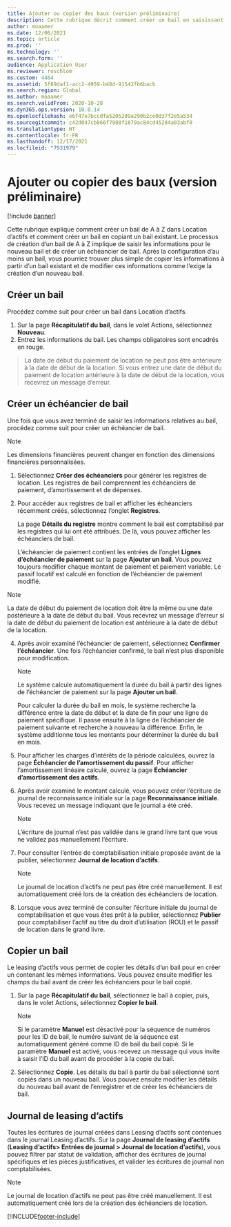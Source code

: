 ```yaml
---
title: Ajouter ou copier des baux (version préliminaire)
description: Cette rubrique décrit comment créer un bail en saisissant des informations pour celui-ci dans Location d’actifs ou en copiant les informations depuis un bail existant.
author: moaamer
ms.date: 12/06/2021
ms.topic: article
ms.prod: ''
ms.technology: ''
ms.search.form: ''
audience: Application User
ms.reviewer: roschlom
ms.custom: 4464
ms.assetid: 5f89daf1-acc2-4959-b48d-91542fb6bacb
ms.search.region: Global
ms.author: moaamer
ms.search.validFrom: 2020-10-28
ms.dyn365.ops.version: 10.0.14
ms.openlocfilehash: e6f47e7bccdfa5205209a290b2ce0d37f2e5a534
ms.sourcegitcommit: c42d047cb866f7988f1879ac84cd45284a03abf8
ms.translationtype: HT
ms.contentlocale: fr-FR
ms.lasthandoff: 12/17/2021
ms.locfileid: "7931979"
---
```

# <a name="add-or-copy-leases-preview"></a>Ajouter ou copier des baux (version préliminaire)

[!include [banner](../includes/banner.md)]

Cette rubrique explique comment créer un bail de A à Z dans Location d’actifs et comment créer un bail en copiant un bail existant. Le processus de création d’un bail de A à Z implique de saisir les informations pour le nouveau bail et de créer un échéancier de bail. Après la configuration d’au moins un bail, vous pourriez trouver plus simple de copier les informations à partir d’un bail existant et de modifier ces informations comme l’exige la création d’un nouveau bail.

## <a name="create-a-lease"></a>Créer un bail

Procédez comme suit pour créer un bail dans Location d’actifs.

1. Sur la page **Récapitulatif du bail**, dans le volet Actions, sélectionnez **Nouveau**.
2. Entrez les informations du bail. Les champs obligatoires sont encadrés en rouge.

> La date de début du paiement de location ne peut pas être antérieure à la date de début de la location. Si vous entrez une date de début du paiement de location antérieure à la date de début de la location, vous recevrez un message d’erreur.
  
## <a name="create-a-lease-schedule"></a>Créer un échéancier de bail

Une fois que vous avez terminé de saisir les informations relatives au bail, procédez comme suit pour créer un échéancier de bail.

> [!NOTE]
> Les dimensions financières peuvent changer en fonction des dimensions financières personnalisées.

1. Sélectionnez **Créer des échéanciers** pour générer les registres de location. Les registres de bail comprennent les échéanciers de paiement, d’amortissement et de dépenses.
2. Pour accéder aux registres de bail et afficher les échéanciers récemment créés, sélectionnez l’onglet **Registres**.

    La page **Détails du registre** montre comment le bail est comptabilisé par les registres qui lui ont été attribués. De là, vous pouvez afficher les échéanciers de bail.

    L’échéancier de paiement contient les entrées de l’onglet **Lignes d’échéancier de paiement** sur la page **Ajouter un bail**. Vous pouvez toujours modifier chaque montant de paiement et paiement variable. Le passif locatif est calculé en fonction de l’échéancier de paiement modifié.
    
> [!NOTE]
> La date de début du paiement de location doit être la même ou une date postérieure à la date de début du bail. Vous recevrez un message d’erreur si la date de début du paiement de location est antérieure à la date de début de la location. 

4. Après avoir examiné l’échéancier de paiement, sélectionnez **Confirmer l’échéancier**. Une fois l’échéancier confirmé, le bail n’est plus disponible pour modification.

    > [!NOTE]
    > Le système calcule automatiquement la durée du bail à partir des lignes de l’échéancier de paiement sur la page **Ajouter un bail**.
    >
    > Pour calculer la durée du bail en mois, le système recherche la différence entre la date de début et la date de fin pour une ligne de paiement spécifique. Il passe ensuite à la ligne de l’échéancier de paiement suivante et recherche à nouveau la différence. Enfin, le système additionne tous les montants pour déterminer la durée du bail en mois.

5. Pour afficher les charges d’intérêts de la période calculées, ouvrez la page **Échéancier de l’amortissement du passif**. Pour afficher l’amortissement linéaire calculé, ouvrez la page **Échéancier d’amortissement des actifs**.
6. Après avoir examiné le montant calculé, vous pouvez créer l’écriture de journal de reconnaissance initiale sur la page **Reconnaissance initiale**. Vous recevez un message indiquant que le journal a été créé.

    > [!NOTE]
    > L’écriture de journal n’est pas validée dans le grand livre tant que vous ne validez pas manuellement l’écriture.

7. Pour consulter l’entrée de comptabilisation initiale proposée avant de la publier, sélectionnez **Journal de location d’actifs**.

    > [!NOTE]
    > Le journal de location d’actifs ne peut pas être créé manuellement. Il est automatiquement créé lors de la création des échéanciers de location.

8. Lorsque vous avez terminé de consulter l’écriture initiale du journal de comptabilisation et que vous êtes prêt à la publier, sélectionnez **Publier** pour comptabiliser l’actif au titre du droit d’utilisation (ROU) et le passif de location dans le grand livre.

## <a name="copy-a-lease"></a>Copier un bail

Le leasing d’actifs vous permet de copier les détails d’un bail pour en créer un contenant les mêmes informations. Vous pouvez ensuite modifier les champs du bail avant de créer les échéanciers pour le bail copié.

1. Sur la page **Récapitulatif du bail**, sélectionnez le bail à copier, puis, dans le volet Actions, sélectionnez **Copier le bail**.

    > [!NOTE]
    > Si le paramètre **Manuel** est désactivé pour la séquence de numéros pour les ID de bail, le numéro suivant de la séquence est automatiquement généré comme ID de bail du bail copié. Si le paramètre **Manuel** est activé, vous recevez un message qui vous invite à saisir l’ID du bail avant de procéder à la copie du bail.

2. Sélectionnez **Copie**. Les détails du bail à partir du bail sélectionné sont copiés dans un nouveau bail. Vous pouvez ensuite modifier les détails du nouveau bail avant de l’enregistrer et de créer les échéanciers de bail.

## <a name="asset-leasing-journal"></a>Journal de leasing d’actifs

Toutes les écritures de journal créées dans Leasing d’actifs sont contenues dans le journal Leasing d’actifs. Sur la page **Journal de leasing d’actifs** (**Leasing d’actifs\> Entrées de journal \> Journal de location d’actifs**), vous pouvez filtrer par statut de validation, afficher des écritures de journal spécifiques et les pièces justificatives, et valider les écritures de journal non comptabilisées.

> [!NOTE]
> Le journal de location d’actifs ne peut pas être créé manuellement. Il est automatiquement créé lors de la création des échéanciers de location.


[!INCLUDE[footer-include](../../includes/footer-banner.md)]
